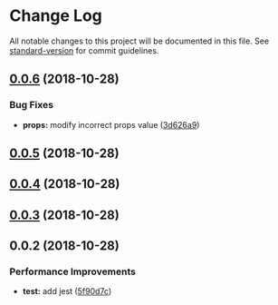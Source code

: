 # Change Log

All notable changes to this project will be documented in this file. See [standard-version](https://github.com/conventional-changelog/standard-version) for commit guidelines.

<a name="0.0.6"></a>
## [0.0.6](https://github.com/Nelayah/React-Ellipsis/compare/v0.0.5...v0.0.6) (2018-10-28)


### Bug Fixes

* **props:** modify incorrect props value ([3d626a9](https://github.com/Nelayah/React-Ellipsis/commit/3d626a9))



<a name="0.0.5"></a>
## [0.0.5](https://github.com/Nelayah/React-Ellipsis/compare/v0.0.4...v0.0.5) (2018-10-28)



<a name="0.0.4"></a>
## [0.0.4](https://github.com/Nelayah/React-Ellipsis/compare/v0.0.3...v0.0.4) (2018-10-28)



<a name="0.0.3"></a>
## [0.0.3](https://github.com/Nelayah/React-Ellipsis/compare/v0.0.2...v0.0.3) (2018-10-28)



<a name="0.0.2"></a>
## 0.0.2 (2018-10-28)


### Performance Improvements

* **test:** add jest ([5f90d7c](https://github.com/Nelayah/React-Ellipsis/commit/5f90d7c))
